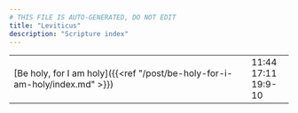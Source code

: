 ```yaml
---
# THIS FILE IS AUTO-GENERATED, DO NOT EDIT
title: "Leviticus"
description: "Scripture index"
---
```


|  |  |
| --- | --- |
| [Be holy, for I am holy]({{<ref "/post/be-holy-for-i-am-holy/index.md" >}}) | 11:44 <br/> 17:11 <br/> 19:9-10 |
